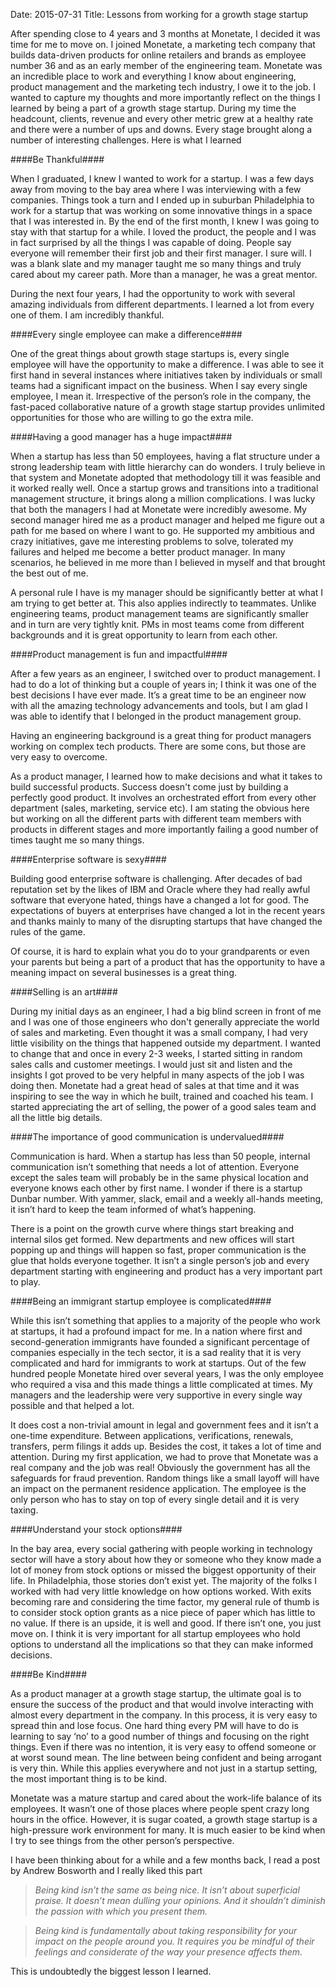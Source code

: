 Date: 2015-07-31
Title: Lessons from working for a growth stage startup


After spending close to 4 years and 3 months at Monetate, I decided it was time for me to move on.  I joined Monetate, a marketing tech company that builds data-driven products for online retailers and brands as employee number 36 and as an early member of the engineering team.  Monetate was an incredible place to work and everything I know about engineering, product management and the marketing tech industry, I owe it to the job. I wanted to capture my thoughts and more importantly reflect on the things I learned by being a part of a growth stage startup. During my time the headcount, clients, revenue and every other metric grew at a healthy rate and there were a number of ups and downs. Every stage brought along a number of interesting challenges.  Here is what I learned

####Be Thankful####

When I graduated, I knew I wanted to work for a startup. I was a few days away from moving to the bay area where I was interviewing with a few companies. Things took a turn and I ended up in suburban Philadelphia to work for a startup that was working on some innovative things in a space that I was interested in.  By the end of the first month, I knew I was going to stay with that startup for a while. I loved the product, the people and I was in fact surprised by all the things I was capable of doing. People say everyone will remember their first job and their first manager. I sure will. I was a blank slate and my manager taught me so many things and truly cared about my career path. More than a manager, he was a great mentor. 

During the next four years, I had the opportunity to work with several amazing individuals from different departments. I learned a lot from every one of them. I am incredibly thankful.

####Every single employee can make a difference####

One of the great things about growth stage startups is, every single employee will have the opportunity to make a difference. I was able to see it first hand in several instances where initiatives taken by individuals or small teams had a significant impact on the business. When I say every single employee, I mean it.  Irrespective of the person’s role in the company, the fast-paced collaborative nature of a growth stage startup provides unlimited opportunities for those who are willing to go the extra mile. 

####Having a good manager has a huge impact####

When a startup has less than 50 employees, having a flat structure under a strong leadership team with little hierarchy can do wonders. I truly believe in that system and Monetate adopted that methodology till it was feasible and it worked really well. Once a startup grows and transitions into a traditional management structure, it brings along a million complications. I was lucky that both the managers I had at Monetate were incredibly awesome. My second manager hired me as a product manager and helped me figure out a path for me based on where I want to go. He supported my ambitious and crazy initiatives, gave me interesting problems to solve, tolerated my failures and helped me become a better product manager. In many scenarios, he believed in me more than I believed in myself and that brought the best out of me. 

A personal rule I have is my manager should be significantly better at what I am trying to get better at. This also applies indirectly to teammates. Unlike engineering teams, product management teams are significantly smaller and in turn are very tightly knit.  PMs in most teams come from different backgrounds and it is great opportunity to learn from each other. 

####Product management is fun and impactful####

After a few years as an engineer, I switched over to product management. I had to do a lot of thinking but a couple of years in; I think it was one of the best decisions I have ever made. It’s a great time to be an engineer now with all the amazing technology advancements and tools, but I am glad I was able to identify that I belonged in the product management group. 

Having an engineering background is a great thing for product managers working on complex tech products. There are some cons, but those are very easy to overcome. 

As a product manager, I learned how to make decisions and what it takes to build successful products. Success doesn't come just by building a perfectly good product. It involves an orchestrated effort from every other department (sales, marketing, service etc). I am stating the obvious here but working on all the different parts with different team members with products in different stages and more importantly failing a good number of times taught me so many things. 

####Enterprise software is sexy####

Building good enterprise software is challenging. After decades of bad reputation set by the likes of IBM and Oracle where they had really awful software that everyone hated, things have a changed a lot for good. The expectations of buyers at enterprises have changed a lot in the recent years and thanks mainly to many of the disrupting startups that have changed the rules of the game. 

Of course, it is hard to explain what you do to your grandparents or even your parents but being a part of a product that has the opportunity to have a meaning impact on several businesses is a great thing. 

####Selling is an art####

During my initial days as an engineer, I had a big blind screen in front of me and I was one of those engineers who don't generally appreciate the world of sales and marketing. Even thought it was a small company, I had very little visibility on the things that happened outside my department. I wanted to change that and once in every 2-3 weeks, I started sitting in random sales calls and customer meetings. I would just sit and listen and the insights I got proved to be very helpful in many aspects of the job I was doing then.  Monetate had a great head of sales at that time and it was inspiring to see the way in which he built, trained and coached his team. I started appreciating the art of selling, the power of a good sales team and all the little big details. 

####The importance of good communication is undervalued####

Communication is hard. When a startup has less than 50 people, internal communication isn’t something that needs a lot of attention. Everyone except the sales team will probably be in the same physical location and everyone knows each other by first name. I wonder if there is a startup Dunbar number. With yammer, slack, email and a weekly all-hands meeting, it isn’t hard to keep the team informed of what’s happening. 

There is a point on the growth curve where things start breaking and internal silos get formed. New departments and new offices will start popping up and things will happen so fast, proper communication is the glue that holds everyone together. It isn’t a single person’s job and every department starting with engineering and product has a very important part to play. 


####Being an immigrant startup employee is complicated####

While this isn’t something that applies to a majority of the people who work at startups, it had a profound impact for me. In a nation where first and second-generation immigrants have founded a significant percentage of companies especially in the tech sector, it is a sad reality that it is very complicated and hard for immigrants to work at startups. Out of the few hundred people Monetate hired over several years, I was the only employee who required a visa and this made things a little complicated at times. My managers and the leadership were very supportive in every single way possible and that helped a lot.  

It does cost a non-trivial amount in legal and government fees and it isn’t a one-time expenditure. Between applications, verifications, renewals, transfers, perm filings it adds up. Besides the cost, it takes a lot of time and attention. During my first application, we had to prove that Monetate was a real company and the job was real! Obviously the government has all the safeguards for fraud prevention. Random things like a small layoff will have an impact on the permanent residence application.  The employee is the only person who has to stay on top of every single detail and it is very taxing.

####Understand your stock options####

In the bay area, every social gathering with people working in technology sector will have a story about how they or someone who they know made a lot of money from stock options or missed the biggest opportunity of their life. In Philadelphia, those stories don’t exist yet. The majority of the folks I worked with had very little knowledge on how options worked. With exits becoming rare and considering the time factor, my general rule of thumb is to consider stock option grants as a nice piece of paper which has little to no value. If there is an upside, it is well and good. If there isn’t one, you just move on. I think it is very important for all startup employees who hold options to understand all the implications so that they can make informed decisions. 

####Be Kind####

As a product manager at a growth stage startup, the ultimate goal is to ensure the success of the product and that would involve interacting with almost every department in the company. In this process, it is very easy to spread thin and lose focus. One hard thing every PM will have to do is learning to say ‘no’ to a good number of things and focusing on the right things. Even if there was no intention, it is very easy to offend someone or at worst sound mean. The line between being confident and being arrogant is very thin. While this applies everywhere and not just in a startup setting, the most important thing is to be kind. 

Monetate was a mature startup and cared about the work-life balance of its employees. It wasn’t one of those places where people spent crazy long hours in the office. However, it is sugar coated, a growth stage startup is a high-pressure work environment for many. It is much easier to be kind when I try to see things from the other person’s perspective. 

I have been thinking about for a while and a few months back, I read a post by Andrew Bosworth and I really liked this part

>*Being kind isn’t the same as being nice. It isn’t about superficial praise. It doesn’t mean dulling your opinions. And it shouldn’t diminish the passion with which you present them.*

>*Being kind is fundamentally about taking responsibility for your impact on the people around you. It requires you be mindful of their feelings and considerate of the way your presence affects them.*

This is undoubtedly the biggest lesson I learned.










